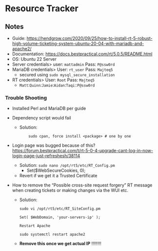 # Resource Tracker

## Notes
- Guide: https://hendgrow.com/2020/09/25/how-to-install-rt-5-robust-high-volume-ticketing-system-ubuntu-20-04-with-mariadb-and-apache2/
- Documentation: https://docs.bestpractical.com/rt/5.0.5/README.html
- OS: Ubuntu 22 Server
- Server credentials> user: `mattadmin` Pass: `P@ssw0rd`
- MariaDB credentials> User: `rt_user` Pass: `Majteq5`
    - secured using `sudo mysql_secure_installation`
- RT credentials> User: `Root` Pass: `Majteq5`
  - `Matt`:`Quinn`:`Jamie`:`Aidan`:`Taqi`::`P@ssw0rd`
 

### Trouble Shooting

- Installed Perl and MariaDB per guide 
- Dependency script would fail
  - Solution: 
    ```
        sudo cpan, force install <package> # one by one
    ```
- Login page was bugged because of this? https://forum.bestpractical.com/t/rt-5-0-4-upgrade-cant-log-in-now-login-page-just-refreshesh/38114
  - Solution: `sudo nano /opt/rt5/etc/RT_Config.pm`
    - Set($WebSecureCookies, 0);
  - Revert if we get it a Trusted Certificate 

- How to remove the “Possible cross-site request forgery” RT message when creating tickets or making changes via the WUI etc. 
  - Solution:
      ```
      sudo vi /opt/rt5/etc/RT_SiteConfig.pm 

      Set( $WebDomain, 'your-servers-ip' );

      Restart Apache

      sudo systemctl restart apache2
      ```
  - **Remove this once we get actual IP** !!!!!!!!